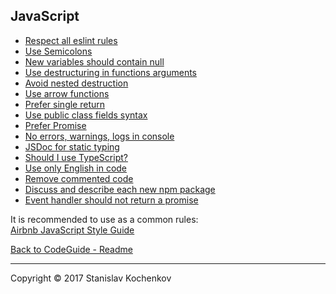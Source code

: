 ## JavaScript

* [Respect all eslint rules](https://github.com/UserBug/codeGuide/blob/v2/docs/javaScript/respectAllEslintRules.md)
* [Use Semicolons](https://github.com/UserBug/codeGuide/blob/v2/docs/javaScript/useSemicolons.md)
* [New variables should contain null](https://github.com/UserBug/codeGuide/blob/v2/docs/javaScript/newVariablesShouldContainNull.md)
* [Use destructuring in functions arguments](https://github.com/UserBug/codeGuide/blob/v2/docs/javaScript/useDestructuringInFunctionsArguments.md)
* [Avoid nested destruction](https://github.com/UserBug/codeGuide/blob/v2/docs/javaScript/avoidNestedDestruction.md)
* [Use arrow functions](https://github.com/UserBug/codeGuide/blob/v2/docs/javaScript/useArrowFunctions.md)
* [Prefer single return](https://github.com/UserBug/codeGuide/blob/v2/docs/javaScript/preferSingleReturn.md)
* [Use public class fields syntax](https://github.com/UserBug/codeGuide/blob/v2/docs/javaScript/usePublicClassFieldsSyntax.md)
* [Prefer Promise](https://github.com/UserBug/codeGuide/blob/v2/docs/javaScript/preferPromise.md)
* [No errors, warnings, logs in console](https://github.com/UserBug/codeGuide/blob/v2/docs/javaScript/noErrorsWarningsLogsInConsole.md)
* [JSDoc for static typing](https://github.com/UserBug/codeGuide/blob/v2/docs/javaScript/jsDocForStaticTyping.md)
* [Should I use TypeScript?](https://github.com/UserBug/codeGuide/blob/v2/docs/javaScript/shouldIUseTypeScript.md)
* [Use only English in code](https://github.com/UserBug/codeGuide/blob/v2/docs/javaScript/useOnlyEnglishInCode.md)
* [Remove commented code](https://github.com/UserBug/codeGuide/blob/v2/docs/javaScript/removeCommentedCode.md)
* [Discuss and describe each new npm package](https://github.com/UserBug/codeGuide/blob/v2/docs/javaScript/discussAndDescribeEachNewNpmPackage.md)
* [Event handler should not return a promise](https://github.com/UserBug/codeGuide/blob/v2/docs/javaScript/eventHandlerShouldNotReturnAPromise.md)

It is recommended to use as a common rules:  
[Airbnb JavaScript Style Guide](https://github.com/airbnb/javascript)  

[Back to CodeGuide - Readme](https://github.com/UserBug/codeGuide/blob/v2)  

---
Copyright © 2017 Stanislav Kochenkov 
